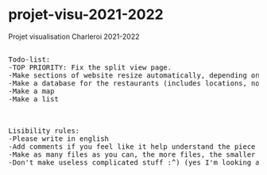 # projet-visu-2021-2022
Projet visualisation Charleroi 2021-2022

<pre>

Todo-list:
-TOP PRIORITY: Fix the split view page.
-Make sections of website resize automatically, depending on the size of the window
-Make a database for the restaurants (includes locations, notes, descriptions and random photos)
-Make a map
-Make a list



Lisibility rules:
-Please write in english
-Add comments if you feel like it help understand the piece of code
-Make as many files as you can, the more files, the smaller they are, the easier they are to read.
-Don't make useless complicated stuff :^) (yes I'm looking at you Maxim lol)

</pre>
